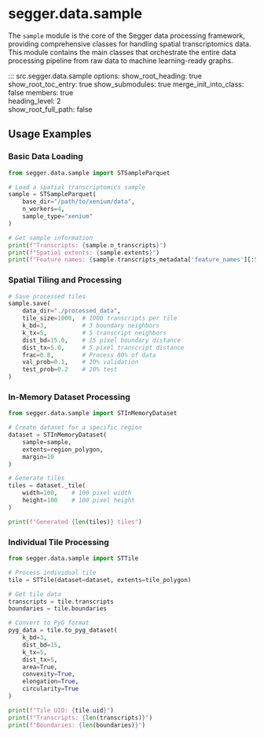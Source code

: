 # segger.data.sample

The `sample` module is the core of the Segger data processing framework, providing comprehensive classes for handling spatial transcriptomics data. This module contains the main classes that orchestrate the entire data processing pipeline from raw data to machine learning-ready graphs.


::: src.segger.data.sample
    options:
      show_root_heading: true
      show_root_toc_entry: true
      show_submodules: true
      merge_init_into_class: false
      members: true                 
      heading_level: 2           
      show_root_full_path: false


## Usage Examples

### Basic Data Loading

```python
from segger.data.sample import STSampleParquet

# Load a spatial transcriptomics sample
sample = STSampleParquet(
    base_dir="/path/to/xenium/data",
    n_workers=4,
    sample_type="xenium"
)

# Get sample information
print(f"Transcripts: {sample.n_transcripts}")
print(f"Spatial extents: {sample.extents}")
print(f"Feature names: {sample.transcripts_metadata['feature_names'][:5]}")
```

### Spatial Tiling and Processing

```python
# Save processed tiles
sample.save(
    data_dir="./processed_data",
    tile_size=1000,  # 1000 transcripts per tile
    k_bd=3,          # 3 boundary neighbors
    k_tx=5,          # 5 transcript neighbors
    dist_bd=15.0,    # 15 pixel boundary distance
    dist_tx=5.0,     # 5 pixel transcript distance
    frac=0.8,        # Process 80% of data
    val_prob=0.1,    # 10% validation
    test_prob=0.2    # 20% test
)
```

### In-Memory Dataset Processing

```python
from segger.data.sample import STInMemoryDataset

# Create dataset for a specific region
dataset = STInMemoryDataset(
    sample=sample,
    extents=region_polygon,
    margin=10
)

# Generate tiles
tiles = dataset._tile(
    width=100,    # 100 pixel width
    height=100    # 100 pixel height
)

print(f"Generated {len(tiles)} tiles")
```

### Individual Tile Processing

```python
from segger.data.sample import STTile

# Process individual tile
tile = STTile(dataset=dataset, extents=tile_polygon)

# Get tile data
transcripts = tile.transcripts
boundaries = tile.boundaries

# Convert to PyG format
pyg_data = tile.to_pyg_dataset(
    k_bd=3,
    dist_bd=15,
    k_tx=5,
    dist_tx=5,
    area=True,
    convexity=True,
    elongation=True,
    circularity=True
)

print(f"Tile UID: {tile.uid}")
print(f"Transcripts: {len(transcripts)}")
print(f"Boundaries: {len(boundaries)}")
```
